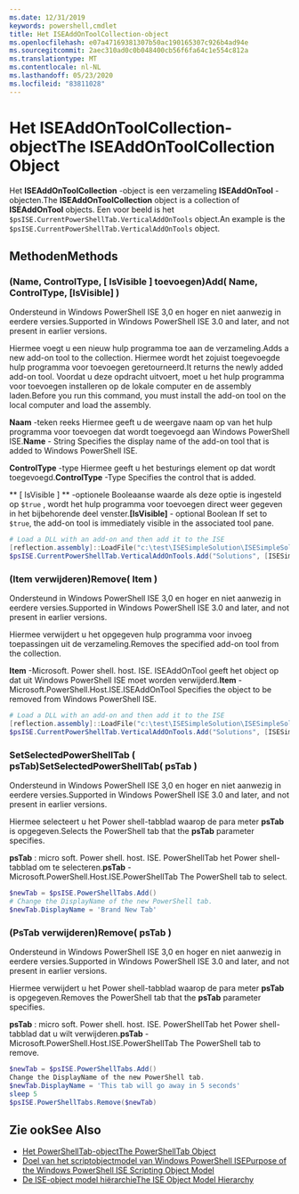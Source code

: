 ```yaml
---
ms.date: 12/31/2019
keywords: powershell,cmdlet
title: Het ISEAddOnToolCollection-object
ms.openlocfilehash: e07a47169381307b50ac190165307c926b4ad94e
ms.sourcegitcommit: 2aec310ad0c0b048400cb56f6fa64c1e554c812a
ms.translationtype: MT
ms.contentlocale: nl-NL
ms.lasthandoff: 05/23/2020
ms.locfileid: "83811028"
---
```

# <a name="the-iseaddontoolcollection-object"></a><span data-ttu-id="63b24-103">Het ISEAddOnToolCollection-object</span><span class="sxs-lookup"><span data-stu-id="63b24-103">The ISEAddOnToolCollection Object</span></span>

<span data-ttu-id="63b24-104">Het **ISEAddOnToolCollection** -object is een verzameling **ISEAddOnTool** -objecten.</span><span class="sxs-lookup"><span data-stu-id="63b24-104">The **ISEAddOnToolCollection** object is a collection of **ISEAddOnTool** objects.</span></span> <span data-ttu-id="63b24-105">Een voor beeld is het `$psISE.CurrentPowerShellTab.VerticalAddOnTools` object.</span><span class="sxs-lookup"><span data-stu-id="63b24-105">An example is the `$psISE.CurrentPowerShellTab.VerticalAddOnTools` object.</span></span>

## <a name="methods"></a><span data-ttu-id="63b24-106">Methoden</span><span class="sxs-lookup"><span data-stu-id="63b24-106">Methods</span></span>

### <a name="add-name-controltype-isvisible-"></a><span data-ttu-id="63b24-107">\(Name, ControlType, \[ IsVisible \] toevoegen\)</span><span class="sxs-lookup"><span data-stu-id="63b24-107">Add\( Name, ControlType, \[IsVisible\] \)</span></span>

<span data-ttu-id="63b24-108">Ondersteund in Windows PowerShell ISE 3,0 en hoger en niet aanwezig in eerdere versies.</span><span class="sxs-lookup"><span data-stu-id="63b24-108">Supported in Windows PowerShell ISE 3.0 and later, and not present in earlier versions.</span></span>

<span data-ttu-id="63b24-109">Hiermee voegt u een nieuw hulp programma toe aan de verzameling.</span><span class="sxs-lookup"><span data-stu-id="63b24-109">Adds a new add-on tool to the collection.</span></span> <span data-ttu-id="63b24-110">Hiermee wordt het zojuist toegevoegde hulp programma voor toevoegen geretourneerd.</span><span class="sxs-lookup"><span data-stu-id="63b24-110">It returns the newly added add-on tool.</span></span> <span data-ttu-id="63b24-111">Voordat u deze opdracht uitvoert, moet u het hulp programma voor toevoegen installeren op de lokale computer en de assembly laden.</span><span class="sxs-lookup"><span data-stu-id="63b24-111">Before you run this command, you must install the add-on tool on the local computer and load the assembly.</span></span>

<span data-ttu-id="63b24-112">**Naam** -teken reeks Hiermee geeft u de weergave naam op van het hulp programma voor toevoegen dat wordt toegevoegd aan Windows PowerShell ISE.</span><span class="sxs-lookup"><span data-stu-id="63b24-112">**Name** - String Specifies the display name of the add-on tool that is added to Windows PowerShell ISE.</span></span>

<span data-ttu-id="63b24-113">**ControlType** -type Hiermee geeft u het besturings element op dat wordt toegevoegd.</span><span class="sxs-lookup"><span data-stu-id="63b24-113">**ControlType** -Type Specifies the control that is added.</span></span>

<span data-ttu-id="63b24-114">\*\* \[ IsVisible \] \*\* -optionele Booleaanse waarde als deze optie is ingesteld op `$true` , wordt het hulp programma voor toevoegen direct weer gegeven in het bijbehorende deel venster.</span><span class="sxs-lookup"><span data-stu-id="63b24-114">**\[IsVisible\]** - optional Boolean If set to `$true`, the add-on tool is immediately visible in the associated tool pane.</span></span>

```powershell
# Load a DLL with an add-on and then add it to the ISE
[reflection.assembly]::LoadFile("c:\test\ISESimpleSolution\ISESimpleSolution.dll")
$psISE.CurrentPowerShellTab.VerticalAddOnTools.Add("Solutions", [ISESimpleSolution.Solution], $true)
```

### <a name="remove-item-"></a><span data-ttu-id="63b24-115">\(Item verwijderen\)</span><span class="sxs-lookup"><span data-stu-id="63b24-115">Remove\( Item \)</span></span>

<span data-ttu-id="63b24-116">Ondersteund in Windows PowerShell ISE 3,0 en hoger en niet aanwezig in eerdere versies.</span><span class="sxs-lookup"><span data-stu-id="63b24-116">Supported in Windows PowerShell ISE 3.0 and later, and not present in earlier versions.</span></span>

<span data-ttu-id="63b24-117">Hiermee verwijdert u het opgegeven hulp programma voor invoeg toepassingen uit de verzameling.</span><span class="sxs-lookup"><span data-stu-id="63b24-117">Removes the specified add-on tool from the collection.</span></span>

<span data-ttu-id="63b24-118">**Item** -Microsoft. Power shell. host. ISE. ISEAddOnTool geeft het object op dat uit Windows PowerShell ISE moet worden verwijderd.</span><span class="sxs-lookup"><span data-stu-id="63b24-118">**Item** - Microsoft.PowerShell.Host.ISE.ISEAddOnTool Specifies the object to be removed from Windows PowerShell ISE.</span></span>

```powershell
# Load a DLL with an add-on and then add it to the ISE
[reflection.assembly]::LoadFile("c:\test\ISESimpleSolution\ISESimpleSolution.dll")
$psISE.CurrentPowerShellTab.VerticalAddOnTools.Add("Solutions", [ISESimpleSolution.Solution], $true)
```

### <a name="setselectedpowershelltab-pstab-"></a><span data-ttu-id="63b24-119">SetSelectedPowerShellTab \( psTab\)</span><span class="sxs-lookup"><span data-stu-id="63b24-119">SetSelectedPowerShellTab\( psTab \)</span></span>

<span data-ttu-id="63b24-120">Ondersteund in Windows PowerShell ISE 3,0 en hoger en niet aanwezig in eerdere versies.</span><span class="sxs-lookup"><span data-stu-id="63b24-120">Supported in Windows PowerShell ISE 3.0 and later, and not present in earlier versions.</span></span>

<span data-ttu-id="63b24-121">Hiermee selecteert u het Power shell-tabblad waarop de para meter **psTab** is opgegeven.</span><span class="sxs-lookup"><span data-stu-id="63b24-121">Selects the PowerShell tab that the **psTab** parameter specifies.</span></span>

<span data-ttu-id="63b24-122">**psTab** : micro soft. Power shell. host. ISE. PowerShellTab het Power shell-tabblad om te selecteren.</span><span class="sxs-lookup"><span data-stu-id="63b24-122">**psTab** - Microsoft.PowerShell.Host.ISE.PowerShellTab The PowerShell tab to select.</span></span>

```powershell
$newTab = $psISE.PowerShellTabs.Add()
# Change the DisplayName of the new PowerShell tab.
$newTab.DisplayName = 'Brand New Tab'
```

### <a name="remove-pstab-"></a><span data-ttu-id="63b24-123">\(PsTab verwijderen\)</span><span class="sxs-lookup"><span data-stu-id="63b24-123">Remove\( psTab \)</span></span>

<span data-ttu-id="63b24-124">Ondersteund in Windows PowerShell ISE 3,0 en hoger en niet aanwezig in eerdere versies.</span><span class="sxs-lookup"><span data-stu-id="63b24-124">Supported in Windows PowerShell ISE 3.0 and later, and not present in earlier versions.</span></span>

<span data-ttu-id="63b24-125">Hiermee verwijdert u het Power shell-tabblad waarop de para meter **psTab** is opgegeven.</span><span class="sxs-lookup"><span data-stu-id="63b24-125">Removes the PowerShell tab that the **psTab** parameter specifies.</span></span>

<span data-ttu-id="63b24-126">**psTab** : micro soft. Power shell. host. ISE. PowerShellTab het Power shell-tabblad dat u wilt verwijderen.</span><span class="sxs-lookup"><span data-stu-id="63b24-126">**psTab** - Microsoft.PowerShell.Host.ISE.PowerShellTab The PowerShell tab to remove.</span></span>

```powershell
$newTab = $psISE.PowerShellTabs.Add()
Change the DisplayName of the new PowerShell tab.
$newTab.DisplayName = 'This tab will go away in 5 seconds'
sleep 5
$psISE.PowerShellTabs.Remove($newTab)
```

## <a name="see-also"></a><span data-ttu-id="63b24-127">Zie ook</span><span class="sxs-lookup"><span data-stu-id="63b24-127">See Also</span></span>

- [<span data-ttu-id="63b24-128">Het PowerShellTab-object</span><span class="sxs-lookup"><span data-stu-id="63b24-128">The PowerShellTab Object</span></span>](The-PowerShellTab-Object.md)
- [<span data-ttu-id="63b24-129">Doel van het scriptobjectmodel van Windows PowerShell ISE</span><span class="sxs-lookup"><span data-stu-id="63b24-129">Purpose of the Windows PowerShell ISE Scripting Object Model</span></span>](Purpose-of-the-Windows-PowerShell-ISE-Scripting-Object-Model.md)
- [<span data-ttu-id="63b24-130">De ISE-object model hiërarchie</span><span class="sxs-lookup"><span data-stu-id="63b24-130">The ISE Object Model Hierarchy</span></span>](The-ISE-Object-Model-Hierarchy.md)
